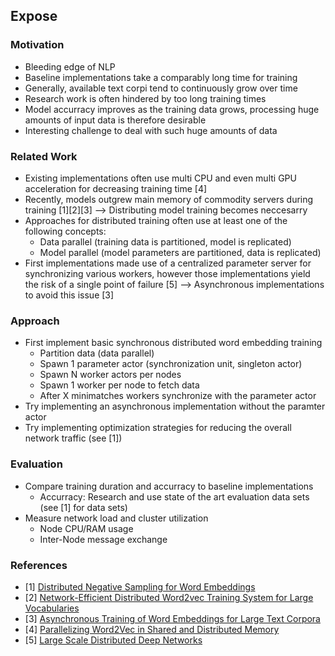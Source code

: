 ## Expose

### Motivation

* Bleeding edge of NLP
* Baseline implementations take a comparably long time for training
* Generally, available text corpi tend to continuously grow over time
* Research work is often hindered by too long training times
* Model accurracy improves as the training data grows, processing huge amounts of input data is therefore desirable
* Interesting challenge to deal with such huge amounts of data

### Related Work

* Existing implementations often use multi CPU and even multi GPU acceleration for decreasing training time [4]
* Recently, models outgrew main memory of commodity servers during training [1][2][3] --> Distributing model training becomes neccesarry
* Approaches for distributed training often use at least one of the following concepts:
  * Data parallel (training data is partitioned, model is replicated)
  * Model parallel (model parameters are partitioned, data is replicated)
* First implementations made use of a centralized parameter server for synchronizing various workers, however those implementations yield the risk of a single point of failure [5] --> Asynchronous implementations to avoid this issue [3]

### Approach

* First implement basic synchronous distributed word embedding training
  * Partition data (data parallel)
  * Spawn 1 parameter actor (synchronization unit, singleton actor)
  * Spawn N worker actors per nodes
  * Spawn 1 worker per node to fetch data
  * After X minimatches workers synchronize with the parameter actor
* Try implementing an asynchronous implementation without the paramter actor
* Try implementing optimization strategies for reducing the overall network traffic (see [1])

### Evaluation

* Compare training duration and accurracy to baseline implementations
  * Accurracy: Research and use state of the art evaluation data sets (see [1] for data sets)
* Measure network load and cluster utilization
  * Node CPU/RAM usage
  * Inter-Node message exchange

### References

* [1] [Distributed Negative Sampling for Word Embeddings](https://www.aaai.org/ocs/index.php/AAAI/AAAI17/paper/viewFile/14956/14446)
* [2] [Network-Efficient Distributed Word2vec Training System for Large Vocabularies](https://arxiv.org/abs/1606.08495)
* [3] [Asynchronous Training of Word Embeddings for Large Text Corpora](https://arxiv.org/pdf/1812.03825.pdf)
* [4] [Parallelizing Word2Vec in Shared and Distributed Memory](https://arxiv.org/abs/1604.04661)
* [5] [Large Scale Distributed Deep Networks](http://papers.nips.cc/paper/4687-large-scale-distributed-deep-networks.pdf)
